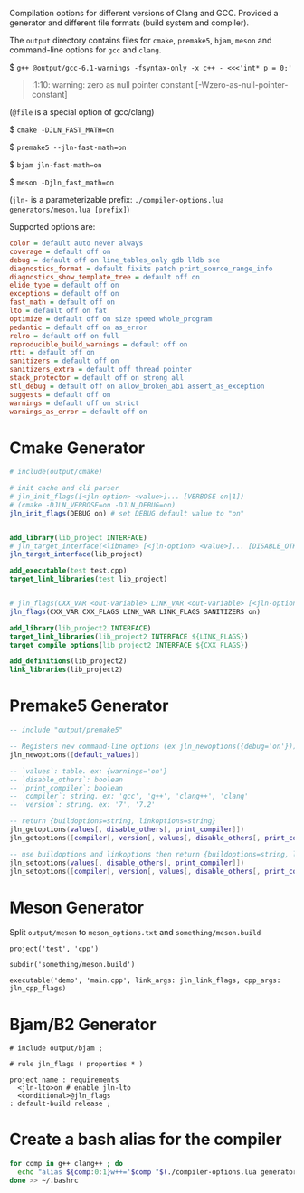 Compilation options for different versions of Clang and GCC. Provided a generator and different file formats (build system and compiler).

The `output` directory contains files for `cmake`, `premake5`, `bjam`, `meson` and command-line options for `gcc` and `clang`.

$ `g++ @output/gcc-6.1-warnings -fsyntax-only -x c++ - <<<'int* p = 0;'`

> <stdin>:1:10: warning: zero as null pointer constant \[-Wzero-as-null-pointer-constant]

(`@file` is a special option of gcc/clang)

$ `cmake -DJLN_FAST_MATH=on`

$ `premake5 --jln-fast-math=on`

$ `bjam jln-fast-math=on`

$ `meson -Djln_fast_math=on`

(`jln-` is a parameterizable prefix: `./compiler-options.lua generators/meson.lua [prefix]`)

Supported options are:

<!-- ./compiler-options.lua generators/options.lua -->
```ini
color = default auto never always
coverage = default off on
debug = default off on line_tables_only gdb lldb sce
diagnostics_format = default fixits patch print_source_range_info
diagnostics_show_template_tree = default off on
elide_type = default off on
exceptions = default off on
fast_math = default off on
lto = default off on fat
optimize = default off on size speed whole_program
pedantic = default off on as_error
relro = default off on full
reproducible_build_warnings = default off on
rtti = default off on
sanitizers = default off on
sanitizers_extra = default off thread pointer
stack_protector = default off on strong all
stl_debug = default off on allow_broken_abi assert_as_exception
suggests = default off on
warnings = default off on strict
warnings_as_error = default off on
```


# Cmake Generator

```cmake
# include(output/cmake)

# init cache and cli parser
# jln_init_flags([<jln-option> <value>]... [VERBOSE on|1])
# (cmake -DJLN_VERBOSE=on -DJLN_DEBUG=on)
jln_init_flags(DEBUG on) # set DEBUG default value to "on"


add_library(lib_project INTERFACE)
# jln_target_interface(<libname> [<jln-option> <value>]... [DISABLE_OTHERS on|off])
jln_target_interface(lib_project)

add_executable(test test.cpp)
target_link_libraries(test lib_project)


# jln_flags(CXX_VAR <out-variable> LINK_VAR <out-variable> [<jln-option> <value>]... [DISABLE_OTHERS on|off])
jln_flags(CXX_VAR CXX_FLAGS LINK_VAR LINK_FLAGS SANITIZERS on)

add_library(lib_project2 INTERFACE)
target_link_libraries(lib_project2 INTERFACE ${LINK_FLAGS})
target_compile_options(lib_project2 INTERFACE ${CXX_FLAGS})

add_definitions(lib_project2)
link_libraries(lib_project2)
```


# Premake5 Generator

```lua
-- include "output/premake5"

-- Registers new command-line options (ex jln_newoptions({debug='on'}))
jln_newoptions([default_values])

-- `values`: table. ex: {warnings='on'}
-- `disable_others`: boolean
-- `print_compiler`: boolean
-- `compiler`: string. ex: 'gcc', 'g++', 'clang++', 'clang'
-- `version`: string. ex: '7', '7.2'

-- return {buildoptions=string, linkoptions=string}
jln_getoptions(values[, disable_others[, print_compiler]])
jln_getoptions([compiler[, version[, values[, disable_others[, print_compiler]]]]])

-- use buildoptions and linkoptions then return {buildoptions=string, linkoptions=string}
jln_setoptions(values[, disable_others[, print_compiler]])
jln_setoptions([compiler[, version[, values[, disable_others[, print_compiler]]]]])
```

# Meson Generator

Split `output/meson` to `meson_options.txt` and `something/meson.build`

```meson
project('test', 'cpp')

subdir('something/meson.build')

executable('demo', 'main.cpp', link_args: jln_link_flags, cpp_args: jln_cpp_flags)
```

# Bjam/B2 Generator

```jam
# include output/bjam ;

# rule jln_flags ( properties * )

project name : requirements
  <jln-lto>on # enable jln-lto
  <conditional>@jln_flags
: default-build release ;
```


# Create a bash alias for the compiler

```sh
for comp in g++ clang++ ; do
  echo "alias ${comp:0:1}w++='$comp "$(./compiler-options.lua generators/compiler.lua $comp)\'
done >> ~/.bashrc
```
